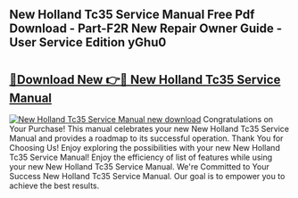 ## New Holland Tc35 Service Manual Free Pdf Download - Part-F2R New Repair Owner Guide - User Service Edition yGhu0

# <h2><a href="http://bc90878.oget.top/?id=New+Holland+Tc35+Service+Manual">🔗Download New 👉🔴 New Holland Tc35 Service Manual</a></h2>

[![New Holland Tc35 Service Manual new download](https://i.imgur.com/5g1atiW.png)](http://bc90878.oget.top/?id=New+Holland+Tc35+Service+Manual)
Congratulations on Your Purchase! This manual celebrates your new New Holland Tc35 Service Manual and provides a roadmap to its successful operation. Thank You for Choosing Us! Enjoy exploring the possibilities with your new New Holland Tc35 Service Manual! Enjoy the efficiency of list of features while using your new New Holland Tc35 Service Manual. We're Committed to Your Success New Holland Tc35 Service Manual. Our goal is to empower you to achieve the best results.
